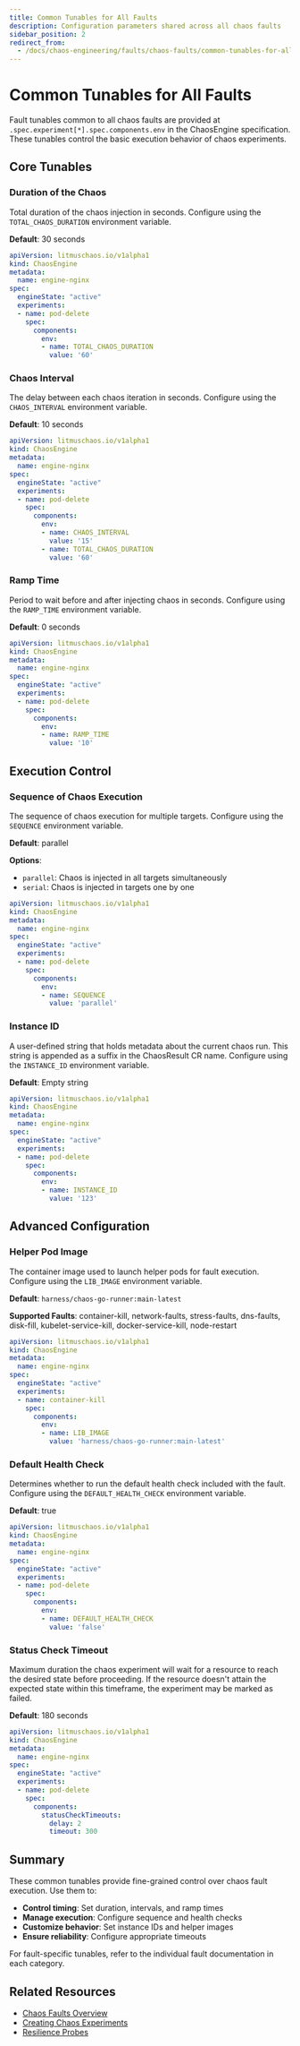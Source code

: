 ```yaml
---
title: Common Tunables for All Faults
description: Configuration parameters shared across all chaos faults
sidebar_position: 2
redirect_from:
  - /docs/chaos-engineering/faults/chaos-faults/common-tunables-for-all-faults
---
```


# Common Tunables for All Faults

Fault tunables common to all chaos faults are provided at `.spec.experiment[*].spec.components.env` in the ChaosEngine specification. These tunables control the basic execution behavior of chaos experiments.

## Core Tunables

### Duration of the Chaos

Total duration of the chaos injection in seconds. Configure using the `TOTAL_CHAOS_DURATION` environment variable.

**Default**: 30 seconds

```yaml
apiVersion: litmuschaos.io/v1alpha1
kind: ChaosEngine
metadata:
  name: engine-nginx
spec:
  engineState: "active"
  experiments:
  - name: pod-delete
    spec:
      components:
        env:
        - name: TOTAL_CHAOS_DURATION
          value: '60'
```

### Chaos Interval

The delay between each chaos iteration in seconds. Configure using the `CHAOS_INTERVAL` environment variable.

**Default**: 10 seconds

```yaml
apiVersion: litmuschaos.io/v1alpha1
kind: ChaosEngine
metadata:
  name: engine-nginx
spec:
  engineState: "active"
  experiments:
  - name: pod-delete
    spec:
      components:
        env:
        - name: CHAOS_INTERVAL
          value: '15'
        - name: TOTAL_CHAOS_DURATION
          value: '60'
```

### Ramp Time

Period to wait before and after injecting chaos in seconds. Configure using the `RAMP_TIME` environment variable.

**Default**: 0 seconds

```yaml
apiVersion: litmuschaos.io/v1alpha1
kind: ChaosEngine
metadata:
  name: engine-nginx
spec:
  engineState: "active"
  experiments:
  - name: pod-delete
    spec:
      components:
        env:
        - name: RAMP_TIME
          value: '10'
```

## Execution Control

### Sequence of Chaos Execution

The sequence of chaos execution for multiple targets. Configure using the `SEQUENCE` environment variable.

**Default**: parallel

**Options**:
- `parallel`: Chaos is injected in all targets simultaneously
- `serial`: Chaos is injected in targets one by one

```yaml
apiVersion: litmuschaos.io/v1alpha1
kind: ChaosEngine
metadata:
  name: engine-nginx
spec:
  engineState: "active"
  experiments:
  - name: pod-delete
    spec:
      components:
        env:
        - name: SEQUENCE
          value: 'parallel'
```

### Instance ID

A user-defined string that holds metadata about the current chaos run. This string is appended as a suffix in the ChaosResult CR name. Configure using the `INSTANCE_ID` environment variable.

**Default**: Empty string

```yaml
apiVersion: litmuschaos.io/v1alpha1
kind: ChaosEngine
metadata:
  name: engine-nginx
spec:
  engineState: "active"
  experiments:
  - name: pod-delete
    spec:
      components:
        env:
        - name: INSTANCE_ID
          value: '123'
```

## Advanced Configuration

### Helper Pod Image

The container image used to launch helper pods for fault execution. Configure using the `LIB_IMAGE` environment variable.

**Default**: `harness/chaos-go-runner:main-latest`

**Supported Faults**: container-kill, network-faults, stress-faults, dns-faults, disk-fill, kubelet-service-kill, docker-service-kill, node-restart

```yaml
apiVersion: litmuschaos.io/v1alpha1
kind: ChaosEngine
metadata:
  name: engine-nginx
spec:
  engineState: "active"
  experiments:
  - name: container-kill
    spec:
      components:
        env:
        - name: LIB_IMAGE
          value: 'harness/chaos-go-runner:main-latest'
```

### Default Health Check

Determines whether to run the default health check included with the fault. Configure using the `DEFAULT_HEALTH_CHECK` environment variable.

**Default**: true

```yaml
apiVersion: litmuschaos.io/v1alpha1
kind: ChaosEngine
metadata:
  name: engine-nginx
spec:
  engineState: "active"
  experiments:
  - name: pod-delete
    spec:
      components:
        env:
        - name: DEFAULT_HEALTH_CHECK
          value: 'false'
```

### Status Check Timeout

Maximum duration the chaos experiment will wait for a resource to reach the desired state before proceeding. If the resource doesn't attain the expected state within this timeframe, the experiment may be marked as failed.

**Default**: 180 seconds

```yaml
apiVersion: litmuschaos.io/v1alpha1
kind: ChaosEngine
metadata:
  name: engine-nginx
spec:
  engineState: "active"
  experiments:
  - name: pod-delete
    spec:
      components:
        statusCheckTimeouts:
          delay: 2
          timeout: 300
```

## Summary

These common tunables provide fine-grained control over chaos fault execution. Use them to:

- **Control timing**: Set duration, intervals, and ramp times
- **Manage execution**: Configure sequence and health checks
- **Customize behavior**: Set instance IDs and helper images
- **Ensure reliability**: Configure appropriate timeouts

For fault-specific tunables, refer to the individual fault documentation in each category.

## Related Resources

- [Chaos Faults Overview](../index)
- [Creating Chaos Experiments](../../guides/chaos-experiments/index)
- [Resilience Probes](../../guides/probes/index)
